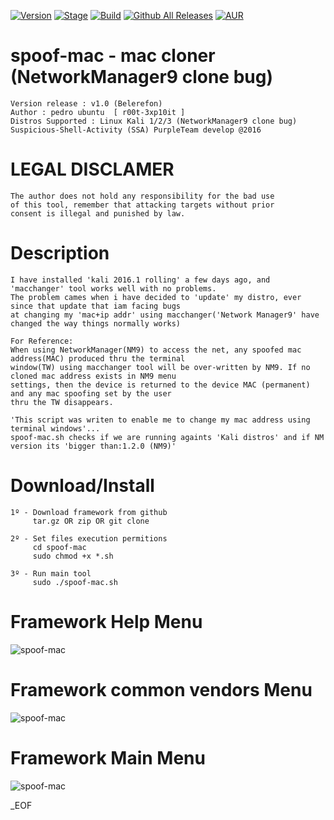 [![Version](https://img.shields.io/badge/SPOOF_MAC-1.0-brightgreen.svg?maxAge=259200)]()
[![Stage](https://img.shields.io/badge/Release-stable-blue.svg)]()
[![Build](https://img.shields.io/badge/Supported_OS-linux-orange.svg)]()
[![Github All Releases](https://img.shields.io/github/downloads/atom/atom/total.svg)]()
[![AUR](https://img.shields.io/aur/license/yaourt.svg)]()

# spoof-mac - mac cloner (NetworkManager9 clone bug)
    Version release : v1.0 (Belerefon)
    Author : pedro ubuntu  [ r00t-3xp10it ]
    Distros Supported : Linux Kali 1/2/3 (NetworkManager9 clone bug)
    Suspicious-Shell-Activity (SSA) PurpleTeam develop @2016

# LEGAL DISCLAMER
    The author does not hold any responsibility for the bad use
    of this tool, remember that attacking targets without prior
    consent is illegal and punished by law.



# Description
    I have installed 'kali 2016.1 rolling' a few days ago, and 'macchanger' tool works well with no problems.
    The problem cames when i have decided to 'update' my distro, ever since that update that iam facing bugs
    at changing my 'mac+ip addr' using macchanger('Network Manager9' have changed the way things normally works)

    For Reference:
    When using NetworkManager(NM9) to access the net, any spoofed mac address(MAC) produced thru the terminal
    window(TW) using macchanger tool will be over-written by NM9. If no cloned mac address exists in NM9 menu
    settings, then the device is returned to the device MAC (permanent) and any mac spoofing set by the user
    thru the TW disappears.

    'This script was writen to enable me to change my mac address using terminal windows'...
    spoof-mac.sh checks if we are running againts 'Kali distros' and if NM version its 'bigger than:1.2.0 (NM9)'



# Download/Install
    1º - Download framework from github
         tar.gz OR zip OR git clone

    2º - Set files execution permitions
         cd spoof-mac
         sudo chmod +x *.sh

    3º - Run main tool
         sudo ./spoof-mac.sh

# Framework Help Menu
![spoof-mac](https://dl.dropboxusercontent.com/u/21426454/spoo-mac-banner2.png)

# Framework common vendors Menu
![spoof-mac](https://dl.dropboxusercontent.com/u/21426454/spoo-mac-banner3.png)

# Framework Main Menu
![spoof-mac](https://dl.dropboxusercontent.com/u/21426454/spoo-mac-banner.png)


_EOF
